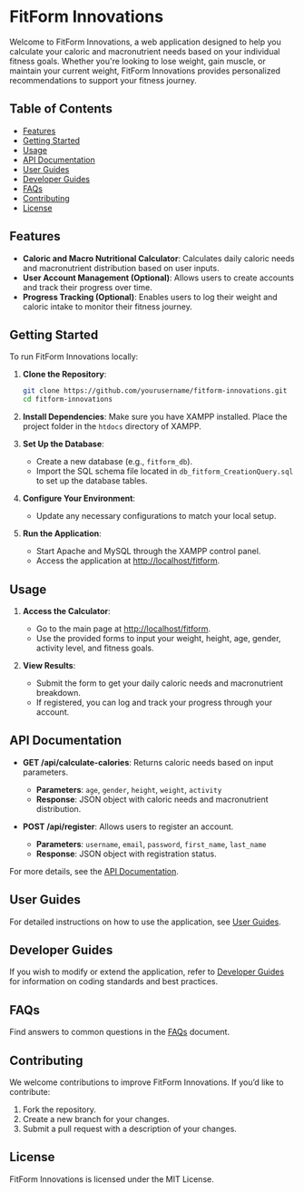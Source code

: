 # FitForm Innovations

Welcome to FitForm Innovations, a web application designed to help you calculate your caloric and macronutrient needs based on your individual fitness goals. Whether you're looking to lose weight, gain muscle, or maintain your current weight, FitForm Innovations provides personalized recommendations to support your fitness journey.

## Table of Contents

- [Features](#features)
- [Getting Started](#getting-started)
- [Usage](#usage)
- [API Documentation](#api-documentation)
- [User Guides](#user-guides)
- [Developer Guides](#developer-guides)
- [FAQs](#faqs)
- [Contributing](#contributing)
- [License](#license)

## Features

- **Caloric and Macro Nutritional Calculator**: Calculates daily caloric needs and macronutrient distribution based on user inputs.
- **User Account Management (Optional)**: Allows users to create accounts and track their progress over time.
- **Progress Tracking (Optional)**: Enables users to log their weight and caloric intake to monitor their fitness journey.

## Getting Started

To run FitForm Innovations locally:

1. **Clone the Repository**:
    ```bash
    git clone https://github.com/yourusername/fitform-innovations.git
    cd fitform-innovations
    ```

2. **Install Dependencies**:
   Make sure you have XAMPP installed. Place the project folder in the `htdocs` directory of XAMPP.

3. **Set Up the Database**:   
   - Create a new database (e.g., `fitform_db`).
   - Import the SQL schema file located in `db_fitform_CreationQuery.sql` to set up the database tables.

4. **Configure Your Environment**:
   - Update any necessary configurations  to match your local setup.

5. **Run the Application**:
   - Start Apache and MySQL through the XAMPP control panel.
   - Access the application at [http://localhost/fitform](http://localhost/FitForm/).

## Usage

1. **Access the Calculator**:
   - Go to the main page at [http://localhost/fitform](http://localhost/FitForm/).
   - Use the provided forms to input your weight, height, age, gender, activity level, and fitness goals.

2. **View Results**:
   - Submit the form to get your daily caloric needs and macronutrient breakdown.
   - If registered, you can log and track your progress through your account.

## API Documentation

- **GET /api/calculate-calories**: Returns caloric needs based on input parameters.
  - **Parameters**: `age`, `gender`, `height`, `weight`, `activity`
  - **Response**: JSON object with caloric needs and macronutrient distribution.

- **POST /api/register**: Allows users to register an account.
  - **Parameters**: `username`, `email`, `password`, `first_name`, `last_name`
  - **Response**: JSON object with registration status.

For more details, see the [API Documentation](docs/api/API_Endpoints.md).

## User Guides

For detailed instructions on how to use the application, see [User Guides](docs/user_guides/User_Guides.md).

## Developer Guides

If you wish to modify or extend the application, refer to [Developer Guides](docs/developer_guides/Developer_Guides.md) for information on coding standards and best practices.

## FAQs

Find answers to common questions in the [FAQs](docs/faqs/FAQs.md) document.

## Contributing

We welcome contributions to improve FitForm Innovations. If you’d like to contribute:
1. Fork the repository.
2. Create a new branch for your changes.
3. Submit a pull request with a description of your changes.


## License

FitForm Innovations is licensed under the MIT License.